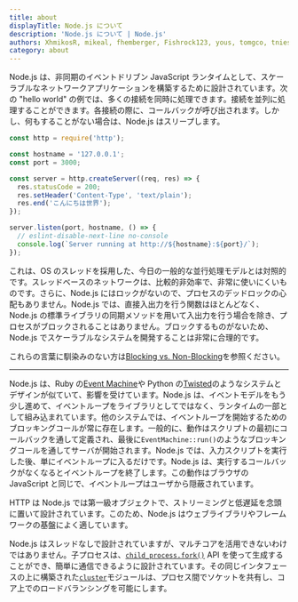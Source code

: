 ```yaml
---
title: about
displayTitle: Node.js について
description: 'Node.js について | Node.js'
authors: XhmikosR, mikeal, fhemberger, Fishrock123, yous, tomgco, tniessen, SMcCandlish, saadq, Trott, Gornstats, piperchester, naoufal,  lpinca, j9t, bnoordhuis, harshadsabne, Chris911, benhalverson, e-jigsaw
category: about
---
```


Node.js は、非同期のイベントドリブン JavaScript ランタイムとして、スケーラブルなネットワークアプリケーションを構築するために設計されています。次の "hello world" の例では、多くの接続を同時に処理できます。接続を並列に処理することができます。各接続の際に、コールバックが呼び出されます。しかし、何もすることがない場合は、Node.js はスリープします。

```javascript
const http = require('http');

const hostname = '127.0.0.1';
const port = 3000;

const server = http.createServer((req, res) => {
  res.statusCode = 200;
  res.setHeader('Content-Type', 'text/plain');
  res.end('こんにちは世界');
});

server.listen(port, hostname, () => {
  // eslint-disable-next-line no-console
  console.log(`Server running at http://${hostname}:${port}/`);
});
```

これは、OS のスレッドを採用した、今日の一般的な並行処理モデルとは対照的です。スレッドベースのネットワークは、比較的非効率で、非常に使いにくいものです。さらに、Node.js にはロックがないので、プロセスのデッドロックの心配もありません。Node.js では、直接入出力を行う関数はほとんどなく、Node.js の標準ライブラリの同期メソッドを用いて入出力を行う場合を除き、プロセスがブロックされることはありません。ブロックするものがないため、Node.js でスケーラブルなシステムを開発することは非常に合理的です。

これらの言葉に馴染みのない方は[Blocking vs. Non-Blocking][]を参照ください。

---

Node.js は、Ruby の[Event Machine][]や Python の[Twisted][]のようなシステムとデザインが似ていて、影響を受けています。Node.js は、イベントモデルをもう少し進めて、イベントループをライブラリとしてではなく、ランタイムの一部として組み込まれています。他のシステムでは、イベントループを開始するためのブロッキングコールが常に存在します。一般的に、動作はスクリプトの最初にコールバックを通して定義され、最後に`EventMachine::run()`のようなブロッキングコールを通してサーバが開始されます。Node.js では、入力スクリプトを実行した後、単にイベントループに入るだけです。Node.js は、実行するコールバックがなくなるとイベントループを終了します。この動作はブラウザの JavaScript と同じで、イベントループはユーザから隠蔽されています。

HTTP は Node.js では第一級オブジェクトで、ストリーミングと低遅延を念頭に置いて設計されています。このため、Node.js はウェブライブラリやフレームワークの基盤によく適しています。

Node.js はスレッドなしで設計されていますが、マルチコアを活用できないわけではありません。子プロセスは、[`child_process.fork()`][] API を使って生成することができ、簡単に通信できるように設計されています。その同じインタフェースの上に構築された[`cluster`][]モジュールは、プロセス間でソケットを共有し、コア上でのロードバランシングを可能にします。

[blocking vs. non-blocking]: /learn/overview-of-blocking-vs-non-blocking/
[`child_process.fork()`]: /api/child_process/
[`cluster`]: https://nodejs.org/api/cluster.html
[event loop]: /learn/the-nodejs-event-loop/
[event machine]: https://github.com/eventmachine/eventmachine
[twisted]: https://twistedmatrix.com/trac/
